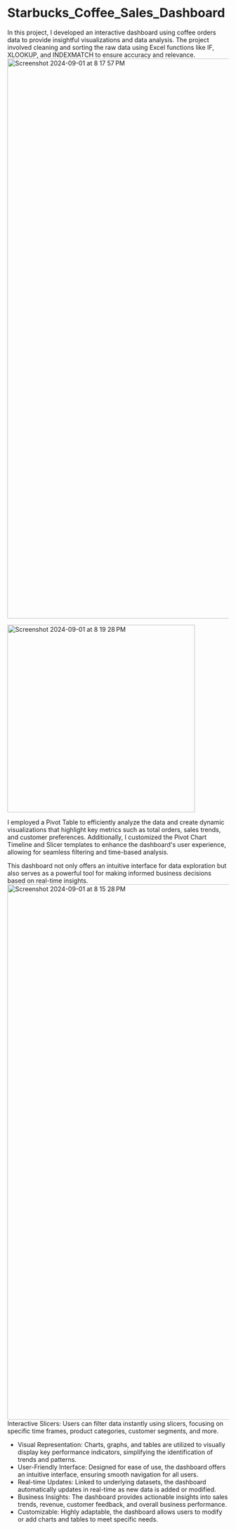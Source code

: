 # Starbucks_Coffee_Sales_Dashboard
In this project, I developed an interactive dashboard using coffee orders data to provide insightful visualizations and data analysis. The project involved cleaning and sorting the raw data using Excel functions like IF, XLOOKUP, and INDEXMATCH to ensure accuracy and relevance.
<img width="1275" alt="Screenshot 2024-09-01 at 8 17 57 PM" src="https://github.com/user-attachments/assets/a4de7a85-409d-4f0d-a73b-8957fc1023a0">

<img width="427" alt="Screenshot 2024-09-01 at 8 19 28 PM" src="https://github.com/user-attachments/assets/ca1fb13f-9398-43ce-972a-872bb620fe4c">

I employed a Pivot Table to efficiently analyze the data and create dynamic visualizations that highlight key metrics such as total orders, sales trends, and customer preferences. Additionally, I customized the Pivot Chart Timeline and Slicer templates to enhance the dashboard's user experience, allowing for seamless filtering and time-based analysis.

This dashboard not only offers an intuitive interface for data exploration but also serves as a powerful tool for making informed business decisions based on real-time insights.
<img width="1219" alt="Screenshot 2024-09-01 at 8 15 28 PM" src="https://github.com/user-attachments/assets/b29269c2-0dd7-4879-ad20-3299e2bbd010">
Interactive Slicers: Users can filter data instantly using slicers, focusing on specific time frames, product categories, customer segments, and more.

* Visual Representation: Charts, graphs, and tables are utilized to visually display key performance indicators, simplifying the identification of trends and patterns.
* User-Friendly Interface: Designed for ease of use, the dashboard offers an intuitive interface, ensuring smooth navigation for all users.
* Real-time Updates: Linked to underlying datasets, the dashboard automatically updates in real-time as new data is added or modified.
* Business Insights: The dashboard provides actionable insights into sales trends, revenue, customer feedback, and overall business performance.
* Customizable: Highly adaptable, the dashboard allows users to modify or add charts and tables to meet specific needs.
